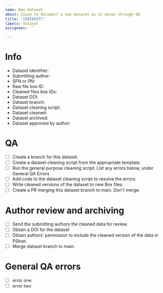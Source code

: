 ```yaml
---
name: New dataset
about: Issue to document a new dataset as it moves through QA
title: "[DATASET]"
labels: dataset
assignees: ''

---
```


# Info

* Dataset identifier:
* Submitting author:
* SFN or PN:
* Raw file box ID:
* Cleaned files box IDs:
* Dataset DOI:
* Dataset branch: 
* Dataset cleaning script:
* Dataset cleaned:
* Dataset archived:
* Dataset approved by author:

# QA

- [ ] Create a branch for this dataset.
- [ ] Create a dataset cleaning script from the appropriate template.
- [ ] Run the general purpose cleaning script. List any errors below, under General QA Errors
- [ ] Add code to the dataset cleaning script to resolve the errors.
- [ ] Write cleaned versions of the dataset to new Box files.
- [ ] Create a PR merging this dataset branch to main. Don't merge. 

# Author review and archiving

- [ ] Send the submitting authors the cleaned data for review.
- [ ] Obtain a DOI for the dataset
- [ ] Obtain authors' permission to include the cleaned version of the data in PSInet.
- [ ] Merge dataset branch to main. 

# General QA errors

- [ ] error one
- [ ] error two
